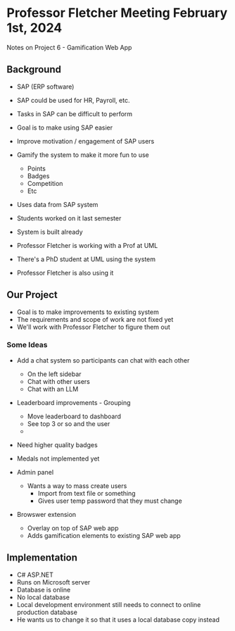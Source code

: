 # Professor Fletcher Meeting February 1st, 2024
Notes on Project 6 - Gamification Web App

## Background
- SAP (ERP software)
- SAP could be used for HR, Payroll, etc.
- Tasks in SAP can be difficult to perform

- Goal is to make using SAP easier
- Improve motivation / engagement of SAP users
- Gamify the system to make it more fun to use
    - Points
    - Badges
    - Competition
    - Etc
- Uses data from SAP system

- Students worked on it last semester
- System is built already

- Professor Fletcher is working with a Prof at UML
- There's a PhD student at UML using the system
- Professor Fletcher is also using it

## Our Project
- Goal is to make improvements to existing system
- The requirements and scope of work are not fixed yet
- We'll work with Professor Fletcher to figure them out

### Some Ideas
- Add a chat system so participants can chat with each other
    - On the left sidebar
    - Chat with other users
    - Chat with an LLM
- Leaderboard improvements - Grouping
    - Move leaderboard to dashboard
    - See top 3 or so and the user
    - 
- Need higher quality badges
- Medals not implemented yet

- Admin panel
    - Wants a way to mass create users
        - Import from text file or something
        - Gives user temp password that they must change

- Browswer extension
    - Overlay on top of SAP web app
    - Adds gamification elements to existing
    SAP web app

## Implementation
- C# ASP.NET
- Runs on Microsoft server
- Database is online
- No local database
- Local development environment still needs to connect to online production database
- He wants us to change it so that it uses a local database copy instead
